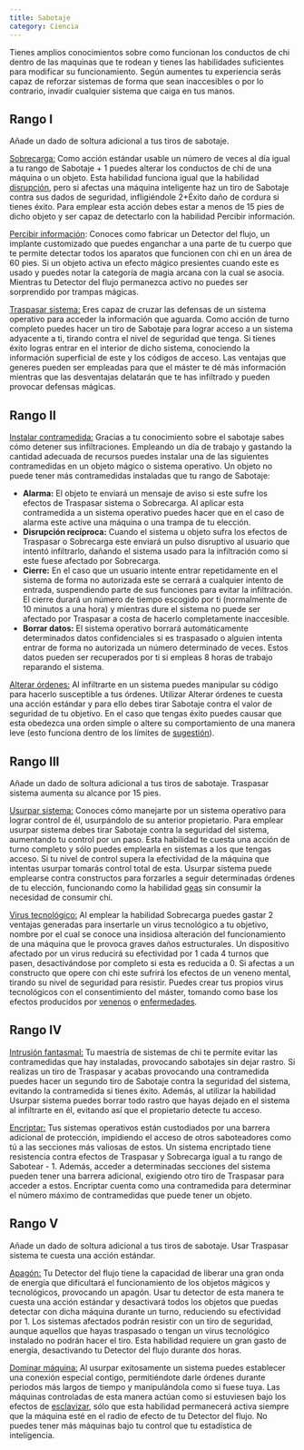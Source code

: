```yaml
---
title: Sabotaje
category: Ciencia
---
```


Tienes amplios conocimientos sobre como funcionan los conductos de chi dentro de las maquinas que te rodean y tienes las habilidades suficientes para modificar su funcionamiento. Según aumentes tu experiencia serás capaz de reforzar sistemas de forma que sean inaccesibles o por lo contrario, invadir cualquier sistema que caiga en tus manos.

## Rango I

Añade un dado de soltura adicional a tus tiros de sabotaje.

<u>Sobrecarga:</u> Como acción estándar usable un número de veces al día igual a tu rango de Sabotaje + 1 puedes alterar los conductos de chi de una máquina o un objeto. Esta habilidad funciona igual que la habilidad [disrupción](https://raldamain.com/rules/Rangos/Magia%20arcana/magia%20protectora.html#rango-i), pero si afectas una máquina inteligente haz un tiro de Sabotaje contra sus dados de seguridad, infligiéndole 2+Éxito daño de cordura si tienes éxito. Para emplear esta acción debes estar a menos de 15 pies de dicho objeto y ser capaz de detectarlo con la habilidad Percibir información. 

<u>Percibir información</u>: Conoces como fabricar un Detector del flujo, un implante customizado que puedes enganchar a una parte de tu cuerpo que te permite detectar todos los aparatos que funcionen con chi en un área de 60 pies. Si un objeto activa un efecto mágico presientes cuando este es usado y puedes notar la categoría de magia arcana con la cual se asocia. Mientras tu Detector del flujo permanezca activo no puedes ser sorprendido por trampas mágicas. 

<u>Traspasar sistema:</u> Eres capaz de cruzar las defensas de un sistema operativo para acceder la información que aguarda. Como acción de turno completo puedes hacer un tiro de Sabotaje para lograr acceso a un sistema adyacente a ti, tirando contra el nivel de seguridad que tenga. Si tienes éxito logras entrar en el interior de dicho sistema, conociendo la información superficial de este y los códigos de acceso. Las ventajas que generes pueden ser empleadas para que el máster te dé más información mientras que las desventajas delatarán que te has infiltrado y pueden provocar defensas mágicas.

## Rango II

<u>Instalar contramedida:</u> Gracias a tu conocimiento sobre el sabotaje sabes cómo detener sus infiltraciones. Empleando un día de trabajo y gastando la cantidad adecuada de recursos puedes instalar una de las siguientes contramedidas en un objeto mágico o sistema operativo. Un objeto no puede tener más contramedidas instaladas que tu rango de Sabotaje:

- **Alarma:** El objeto te enviará un mensaje de aviso si este sufre los efectos de Traspasar sistema o Sobrecarga. Al aplicar esta contramedida a un sistema operativo puedes hacer que en el caso de alarma este active una máquina o una trampa de tu elección.
- **Disrupción recíproca:** Cuando el sistema u objeto sufra los efectos de Traspasar o Sobrecarga este enviará un pulso disruptivo al usuario que intentó infiltrarlo, dañando el sistema usado para la infiltración como si este fuese afectado por Sobrecarga.
- **Cierre:** En el caso que un usuario intente entrar repetidamente en el sistema de forma no autorizada este se cerrará a cualquier intento de entrada, suspendiendo parte de sus funciones para evitar la infiltración. El cierre durará un número de tiempo escogido por ti (normalmente de 10 minutos a una hora) y mientras dure el sistema no puede ser afectado por Traspasar a costa de hacerlo completamente inaccesible.
- **Borrar datos:** El sistema operativo borrará automáticamente determinados datos confidenciales si es traspasado o alguien intenta entrar de forma no autorizada un número determinado de veces. Estos datos pueden ser recuperados por ti si empleas 8 horas de trabajo reparando el sistema.

<u>Alterar órdenes:</u> Al infiltrarte en un sistema puedes manipular su código para hacerlo susceptible a tus órdenes. Utilizar Alterar órdenes te cuesta una acción estándar y para ello debes tirar Sabotaje contra el valor de seguridad de tu objetivo. En el caso que tengas éxito puedes causar que esta obedezca una orden simple o altere su comportamiento de una manera leve (esto funciona dentro de los límites de [sugestión](https://raldamain.com/rules/Rangos/Magia%20arcana/magia%20mental.html#rango-ii)). 

## Rango III

Añade un dado de soltura adicional a tus tiros de sabotaje. Traspasar sistema aumenta su alcance por 15 pies.

<u>Usurpar sistema:</u> Conoces cómo manejarte por un sistema operativo para lograr control de él, usurpándolo de su anterior propietario. Para emplear usurpar sistema debes tirar Sabotaje contra la seguridad del sistema, aumentando tu control por un paso. Esta habilidad te cuesta una acción de turno completo y sólo puedes emplearla en sistemas a los que tengas acceso. Si tu nivel de control supera la efectividad de la máquina que intentas usurpar tomarás control total de esta. Usurpar sistema puede emplearse contra constructos para forzarles a seguir determinadas órdenes de tu elección, funcionando como la habilidad [geas](https://raldamain.com/rules/Rangos/Magia%20arcana/magia%20mental.html#rango-iv) sin consumir la necesidad de consumir chi.

<u>Virus tecnológico:</u> Al emplear la habilidad Sobrecarga puedes gastar 2 ventajas generadas para insertarle un virus tecnológico a tu objetivo, nombre por el cual se conoce una insidiosa alteración del funcionamiento de una máquina que le provoca graves daños estructurales. Un dispositivo afectado por un virus  reducirá su efectividad por 1 cada 4 turnos que pasen, desactivándose por completo si esta es reducida a 0. Si afectas a un constructo que opere con chi este sufrirá los efectos de un veneno mental, tirando su nivel de seguridad para resistir. Puedes crear tus propios virus tecnológicos con el consentimiento del máster, tomando como base los efectos producidos por [venenos](https://raldamain.com/rules/Reglas%20adicionales/venenos_enfermedades.html#venenos) o [enfermedades](https://raldamain.com/rules/Reglas%20adicionales/venenos_enfermedades.html#enfermedades).

## Rango IV

<u>Intrusión fantasmal:</u> Tu maestría de sistemas de chi te permite evitar las contramedidas que hay instaladas, provocando sabotajes sin dejar rastro. Si realizas un tiro de Traspasar y acabas provocando una contramedida puedes hacer un segundo tiro de Sabotaje contra la seguridad del sistema, evitando la contramedida si tienes éxito. Además, al utilizar la habilidad Usurpar sistema puedes borrar todo rastro que hayas dejado en el sistema al infiltrarte en él, evitando así que el propietario detecte tu acceso.

<u>Encriptar:</u> Tus sistemas operativos están custodiados por una barrera adicional de protección, impidiendo el acceso de otros saboteadores como tú a las secciones más valiosas de estos. Un sistema encriptado tiene resistencia contra efectos de Traspasar y Sobrecarga igual a tu rango de Sabotear - 1. Además, acceder a determinadas secciones del sistema pueden tener una barrera adicional, exigiendo otro tiro de Traspasar para acceder a estos. Encriptar cuenta como una contramedida para determinar el número máximo de contramedidas que puede tener un objeto.

## Rango V

Añade un dado de soltura adicional a tus tiros de sabotaje. Usar Traspasar sistema te cuesta una acción estándar.

<u>Apagón:</u> Tu Detector del flujo tiene la capacidad de liberar una gran onda de energía que dificultará el funcionamiento de los objetos mágicos y tecnológicos, provocando un apagón. Usar tu detector de esta manera te cuesta una acción estándar y desactivará todos los objetos que puedas detectar con dicha máquina durante un turno, reduciendo su efectividad por 1. Los sistemas afectados podrán resistir con un tiro de seguridad, aunque aquellos que hayas traspasado o tengan un virus tecnológico instalado no podrán hacer el tiro. Esta habilidad requiere un gran gasto de energía, desactivando tu Detector del flujo durante dos horas. 

<u>Dominar máquina:</u> Al usurpar exitosamente un sistema puedes establecer una conexión especial contigo, permitiéndote darle órdenes durante periodos más largos de tiempo y manipulándola como si fuese tuya. Las máquinas controladas de esta manera actúan como si estuviesen bajo los efectos de [esclavizar](https://raldamain.com/rules/Rangos/Magia%20arcana/magia%20mental.html#rango-vi), sólo que esta habilidad permanecerá activa siempre que la máquina esté en el radio de efecto de tu Detector del flujo. No puedes tener más máquinas bajo tu control que tu estadística de inteligencia.